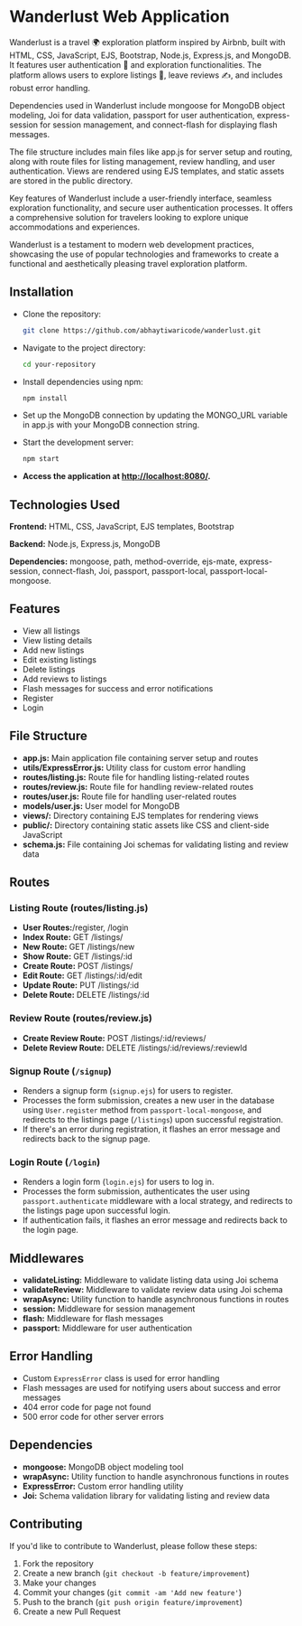 # Wanderlust Web Application

Wanderlust is a travel 🌍 exploration platform inspired by Airbnb, built with HTML, CSS, JavaScript, EJS, Bootstrap, Node.js, Express.js, and MongoDB. It features user authentication 🔐 and exploration functionalities. The platform allows users to explore listings 🏡, leave reviews ✍️, and includes robust error handling.

Dependencies used in Wanderlust include mongoose for MongoDB object modeling, Joi for data validation, passport for user authentication, express-session for session management, and connect-flash for displaying flash messages.

The file structure includes main files like app.js for server setup and routing, along with route files for listing management, review handling, and user authentication. Views are rendered using EJS templates, and static assets are stored in the public directory.

Key features of Wanderlust include a user-friendly interface, seamless exploration functionality, and secure user authentication processes. It offers a comprehensive solution for travelers looking to explore unique accommodations and experiences.

Wanderlust is a testament to modern web development practices, showcasing the use of popular technologies and frameworks to create a functional and aesthetically pleasing travel exploration platform.

## Installation

- Clone the repository:
  ```sh
  git clone https://github.com/abhaytiwaricode/wanderlust.git
  ```
- Navigate to the project directory:

  ```sh
  cd your-repository

  ```

- Install dependencies using npm:

  ```sh
  npm install

  ```

- Set up the MongoDB connection by updating the MONGO_URL variable in app.js with your MongoDB connection string.

- Start the development server:

  ```sh
  npm start

  ```

- **Access the application at [http://localhost:8080/](http://localhost:8080/).**

## Technologies Used

**Frontend:** HTML, CSS, JavaScript, EJS templates, Bootstrap

**Backend:** Node.js, Express.js, MongoDB

**Dependencies:** mongoose, path, method-override, ejs-mate, express-session, connect-flash, Joi, passport, passport-local, passport-local-mongoose.

## Features

- View all listings
- View listing details
- Add new listings
- Edit existing listings
- Delete listings
- Add reviews to listings
- Flash messages for success and error notifications
- Register
- Login

## File Structure

- **app.js:** Main application file containing server setup and routes
- **utils/ExpressError.js:** Utility class for custom error handling
- **routes/listing.js:** Route file for handling listing-related routes
- **routes/review.js:** Route file for handling review-related routes
- **routes/user.js:** Route file for handling user-related routes
- **models/user.js:** User model for MongoDB
- **views/:** Directory containing EJS templates for rendering views
- **public/:** Directory containing static assets like CSS and client-side JavaScript
- **schema.js:** File containing Joi schemas for validating listing and review data

## Routes

### Listing Route (routes/listing.js)

- **User Routes:**/register, /login
- **Index Route:** GET /listings/
- **New Route:** GET /listings/new
- **Show Route:** GET /listings/:id
- **Create Route:** POST /listings/
- **Edit Route:** GET /listings/:id/edit
- **Update Route:** PUT /listings/:id
- **Delete Route:** DELETE /listings/:id

### Review Route (routes/review.js)

- **Create Review Route:** POST /listings/:id/reviews/
- **Delete Review Route:** DELETE /listings/:id/reviews/:reviewId

### Signup Route (`/signup`)

- Renders a signup form (`signup.ejs`) for users to register.
- Processes the form submission, creates a new user in the database using `User.register` method from `passport-local-mongoose`, and redirects to the listings page (`/listings`) upon successful registration.
- If there's an error during registration, it flashes an error message and redirects back to the signup page.

### Login Route (`/login`)

- Renders a login form (`login.ejs`) for users to log in.
- Processes the form submission, authenticates the user using `passport.authenticate` middleware with a local strategy, and redirects to the listings page upon successful login.
- If authentication fails, it flashes an error message and redirects back to the login page.

## Middlewares

- **validateListing:** Middleware to validate listing data using Joi schema
- **validateReview:** Middleware to validate review data using Joi schema
- **wrapAsync:** Utility function to handle asynchronous functions in routes
- **session:** Middleware for session management
- **flash:** Middleware for flash messages
- **passport:** Middleware for user authentication

## Error Handling

- Custom `ExpressError` class is used for error handling
- Flash messages are used for notifying users about success and error messages
- 404 error code for page not found
- 500 error code for other server errors

## Dependencies

- **mongoose:** MongoDB object modeling tool
- **wrapAsync:** Utility function to handle asynchronous functions in routes
- **ExpressError:** Custom error handling utility
- **Joi:** Schema validation library for validating listing and review data

## Contributing

If you'd like to contribute to Wanderlust, please follow these steps:

1. Fork the repository
2. Create a new branch (`git checkout -b feature/improvement`)
3. Make your changes
4. Commit your changes (`git commit -am 'Add new feature'`)
5. Push to the branch (`git push origin feature/improvement`)
6. Create a new Pull Request
